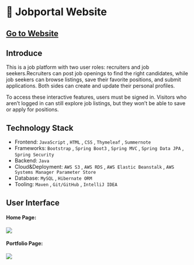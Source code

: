 👔 Jobportal Website
===

[Go to Website](http://jackycoder.us-east-2.elasticbeanstalk.com/)
--

Introduce
---
This is a job platform with two user roles: recruiters and job seekers.Recruiters can post job openings to find the right candidates, while job seekers can browse listings, save their favorite positions, and submit applications. Both sides can create and update their personal profiles.

To access these interactive features, users must be signed in.
Visitors who aren’t logged in can still explore job listings, but they won’t be able to save or apply for positions.


Technology Stack
---
* Frontend: `JavaScript` , `HTML` , `CSS` , `Thymeleaf` , `Summernote`
* Frameworks: `Bootstrap` , `Spring Boot3` , `Spring MVC` , `Spring Data JPA` , `Spring Security`
* Backend: `Java`
* Cloud&Deployment: `AWS S3` , `AWS RDS` , `AWS Elastic Beanstalk` , `AWS Systems Manager Parameter Store`
* Database: `MySQL` , `Hibernate ORM`
* Tooling: `Maven` , `Git/GitHub` , `IntelliJ IDEA`


User Interface
---
    
#### Home Page:
![](pictures/나에대한이야기.png)

#### Portfolio Page:
![](pictures/포트폴리오.png)

